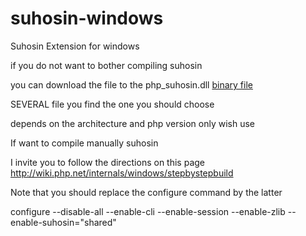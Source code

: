 # suhosin-windows



Suhosin Extension for windows

if you do not want to bother compiling suhosin

you can download the file to the php_suhosin.dll <a href="https://github.com/andykimpe/suhosin-windows/tree/master/binary"> binary file </a>

SEVERAL file you find the one you should choose

depends on the architecture and php version only wish use

If want to compile manually suhosin

I invite you to follow the directions on this page http://wiki.php.net/internals/windows/stepbystepbuild

Note that you should replace the configure command by the latter

configure --disable-all --enable-cli --enable-session --enable-zlib --enable-suhosin="shared"









